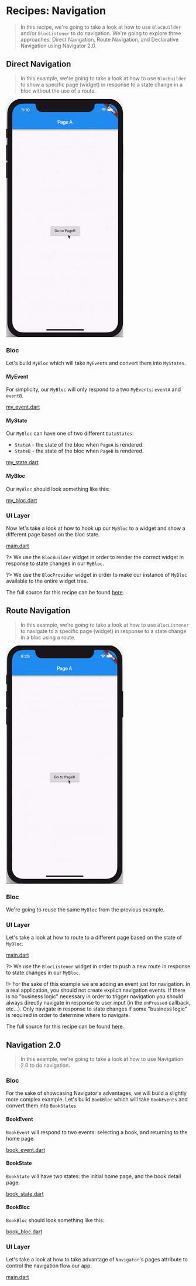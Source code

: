 # Recipes: Navigation

> In this recipe, we're going to take a look at how to use `BlocBuilder` and/or `BlocListener` to do navigation. We're going to explore three approaches: Direct Navigation, Route Navigation, and Declarative Navigation using Navigator 2.0.

## Direct Navigation

> In this example, we're going to take a look at how to use `BlocBuilder` to show a specific page (widget) in response to a state change in a bloc without the use of a route.

![demo](./assets/gifs/recipes_flutter_navigation_direct.gif)

### Bloc

Let's build `MyBloc` which will take `MyEvents` and convert them into `MyStates`.

#### MyEvent

For simplicity, our `MyBloc` will only respond to a two `MyEvents`: `eventA` and `eventB`.

[my_event.dart](_snippets/recipes_flutter_navigation/my_event.dart.md ':include')

#### MyState

Our `MyBloc` can have one of two different `DataStates`:

- `StateA` - the state of the bloc when `PageA` is rendered.
- `StateB` - the state of the bloc when `PageB` is rendered.

[my_state.dart](_snippets/recipes_flutter_navigation/my_state.dart.md ':include')

#### MyBloc

Our `MyBloc` should look something like this:

[my_bloc.dart](_snippets/recipes_flutter_navigation/my_bloc.dart.md ':include')

### UI Layer

Now let's take a look at how to hook up our `MyBloc` to a widget and show a different page based on the bloc state.

[main.dart](_snippets/recipes_flutter_navigation/direct_navigation/main.dart.md ':include')

?> We use the `BlocBuilder` widget in order to render the correct widget in response to state changes in our `MyBloc`.

?> We use the `BlocProvider` widget in order to make our instance of `MyBloc` available to the entire widget tree.

The full source for this recipe can be found [here](https://gist.github.com/felangel/386c840aad41c7675ab8695f15c4cb09).

## Route Navigation

> In this example, we're going to take a look at how to use `BlocListener` to navigate to a specific page (widget) in response to a state change in a bloc using a route.

![demo](./assets/gifs/recipes_flutter_navigation_routes.gif)

### Bloc

We're going to reuse the same `MyBloc` from the previous example.

### UI Layer

Let's take a look at how to route to a different page based on the state of `MyBloc`.

[main.dart](_snippets/recipes_flutter_navigation/route_navigation/main.dart.md ':include')


?> We use the `BlocListener` widget in order to push a new route in response to state changes in our `MyBloc`.

!> For the sake of this example we are adding an event just for navigation. In a real application, you should not create explicit navigation events. If there is no "business logic" necessary in order to trigger navigation you should always directly navigate in response to user input (in the `onPressed` callback, etc...). Only navigate in response to state changes if some "business logic" is required in order to determine where to navigate.

The full source for this recipe can be found [here](https://gist.github.com/felangel/6bcd4be10c046ceb33eecfeb380135dd).

## Navigation 2.0

> In this example, we're going to take a look at how to use Navigation 2.0 to do navigation. 

### Bloc

For the sake of showcasing Navigator's advantages, we will build a slightly more complex example. 
Let's build `BookBloc` which will take `BookEvents` and convert them into `BookStates`.

#### BookEvent

`BookEvent` will respond to two events: selecting a book, and returning to the home page. 

[book_event.dart](_snippets/recipes_flutter_navigation/navigation2/book_event.dart.md ':include')

#### BookState

`BookState` will have two states: the initial home page, and the book detail page. 

[book_state.dart](_snippets/recipes_flutter_navigation/navigation2/book_state.dart.md ':include')

#### BookBloc

`BookBloc` should look something like this:

[book_bloc.dart](_snippets/recipes_flutter_navigation/navigation2/book_bloc.dart.md ':include')

### UI Layer

Let's take a look at how to take advantage of `Navigator`'s pages attribute to control the navigation flow our app.

[main.dart](_snippets/recipes_flutter_navigation/navigation2/main.dart.md ':include')
